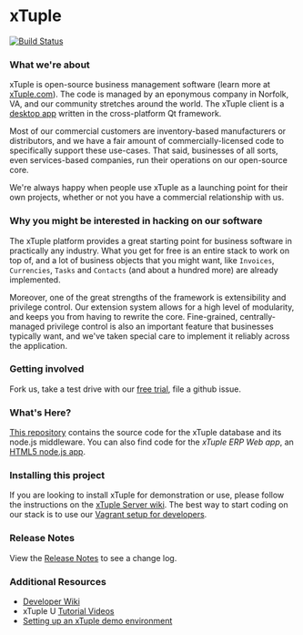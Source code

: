 xTuple
======

[![Build Status](https://travis-ci.org/xtuple/xtuple.png)](https://travis-ci.org/xtuple/xtuple)

### What we're about

xTuple is open-source business management software (learn more at [xTuple.com](http://www.xtuple.com)).
The code is managed by an eponymous company in Norfolk, VA, and our community stretches around 
the world. The xTuple client is a [desktop app](https://github.com/xtuple/qt-client) written
in the cross-platform Qt framework.

Most of our commercial customers are inventory-based manufacturers or distributors, and we have a 
fair amount of commercially-licensed code to specifically support these use-cases. That said,
businesses of all sorts, even services-based companies, run their operations on our open-source 
core.

We're always happy when people use xTuple as a launching point for their own projects,
whether or not you have a commercial relationship with us. 

### Why you might be interested in hacking on our software

The xTuple platform provides a great starting point for business software in practically
any industry. What you get for free is an entire stack to work on top of, and a lot
of business objects that you might want, like `Invoices`, `Currencies`, `Tasks` and 
`Contacts` (and about a hundred more) are already implemented.

Moreover, one of the great strengths of the framework is extensibility and privilege
control. Our extension system allows for a high level of modularity, and keeps you
from having to rewrite the core. Fine-grained, centrally-managed privilege 
control is also an important feature that businesses typically want, and
we've taken special care to implement it reliably across the application.

### Getting involved

Fork us, take a test drive with our [free trial](http://www.xtuple.com/free-trial), 
file a github issue. 

### What's Here?

[This repository](http://github.com/xtuple/xtuple) contains the source code for the xTuple database and its node.js middleware. You can also find code for the _xTuple ERP Web app_, an [HTML5 node.js app](http://github.com/xtuple/xtuple/wiki/Overview).

### Installing this project
If you are looking to install xTuple for demonstration or use, please follow the instructions on the [xTuple Server wiki](https://github.com/xtuple/xtuple-server/wiki).
The best way to start coding on our stack is to use our
[Vagrant setup for developers](https://github.com/xtuple/xtuple/wiki/Become-an-xTuple-Developer!).

### Release Notes

View the [Release Notes](https://github.com/xtuple/xtuple-documentation/tree/master/release-notes) 
to see a change log.

### Additional Resources
  * [Developer Wiki](https://github.com/xtuple/xtuple/wiki)
  * xTuple U [Tutorial Videos](https://github.com/xtuple/xtuple/wiki/Tutorial-Videos)
  * [Setting up an xTuple demo environment](https://github.com/xtuple/xtuple-server/wiki)
